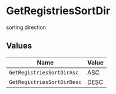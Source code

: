 # GetRegistriesSortDir

sorting direction


## Values

| Name                       | Value                      |
| -------------------------- | -------------------------- |
| `GetRegistriesSortDirAsc`  | ASC                        |
| `GetRegistriesSortDirDesc` | DESC                       |